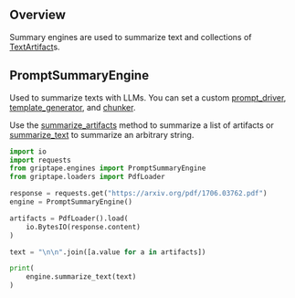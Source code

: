 ## Overview

Summary engines are used to summarize text and collections of [TextArtifact](../../reference/griptape/artifacts/text_artifact.md)s.

## PromptSummaryEngine

Used to summarize texts with LLMs. You can set a custom [prompt_driver](../../reference/griptape/engines/summary/prompt_summary_engine.md#griptape.engines.summary.prompt_summary_engine.PromptSummaryEngine.prompt_driver), [template_generator](../../reference/griptape/engines/summary/prompt_summary_engine.md#griptape.engines.summary.prompt_summary_engine.PromptSummaryEngine.template_generator), and [chunker](../../reference/griptape/engines/summary/prompt_summary_engine.md#griptape.engines.summary.prompt_summary_engine.PromptSummaryEngine.chunker).

Use the [summarize_artifacts](../../reference/griptape/engines/summary/prompt_summary_engine.md#griptape.engines.summary.prompt_summary_engine.PromptSummaryEngine.summarize_artifacts) method to summarize a list of artifacts or [summarize_text](../../reference/griptape/engines/summary/prompt_summary_engine.md#griptape.engines.summary.prompt_summary_engine.PromptSummaryEngine.summarize_text) to summarize an arbitrary string.

```python
import io
import requests
from griptape.engines import PromptSummaryEngine
from griptape.loaders import PdfLoader

response = requests.get("https://arxiv.org/pdf/1706.03762.pdf")
engine = PromptSummaryEngine()

artifacts = PdfLoader().load(
    io.BytesIO(response.content)
)

text = "\n\n".join([a.value for a in artifacts])

print(
    engine.summarize_text(text)
)

```

